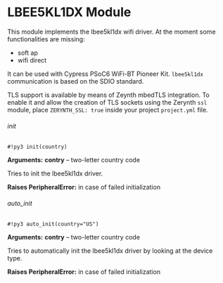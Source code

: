 # LBEE5KL1DX Module

This module implements the lbee5kl1dx wifi driver. At the moment some functionalities are missing:

* soft ap
* wifi direct

It can be used with Cypress PSoC6 WiFi-BT Pioneer Kit.
`lbee5kl1dx` communication is based on the SDIO standard.

TLS support is available by means of Zeynth mbedTLS integration.
To enable it and allow the creation of TLS sockets using the Zerynth `ssl` module, place `ZERYNTH_SSL: true` inside your project `project.yml` file.

###### init

```#!py3 init(country)```


**Arguments:** **contry** – two-letter country code


Tries to init the lbee5kl1dx driver.

**Raises PeripheralError:**  in case of failed initialization


###### auto_init

```#!py3 auto_init(country="US")```


**Arguments:** **contry** – two-letter country code


Tries to automatically init the lbee5kl1dx driver by looking at the device type.

**Raises PeripheralError:** in case of failed initialization
<!--stackedit_data:
eyJoaXN0b3J5IjpbMTY4MzE5MjAzN119
-->